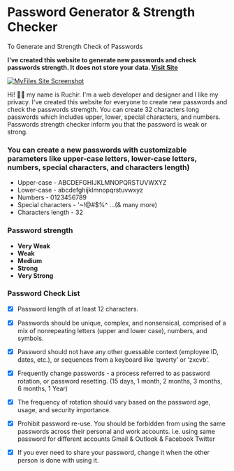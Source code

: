 # Password Generator & Strength Checker
To Generate and Strength Check of Passwords


**I've created this website to generate new passwords and check passwords strength. It does not store your data. [Visit Site](https://theruchirshah.github.io/Pass-Check/)**

[![MyFiles Site Screenshot](/include/readme-files/MyFiles-site-hero-image.png)](https://site-url)

Hi! 👋🏻 my name is Ruchir. I'm a web developer and designer and I like my privacy. I've created this website for everyone to create new passwords and check the passwords stremgth. You can create 32 characters long passwords which includes upper, lower, special characters, and numbers. Passwords strength checker inform you that the password is weak or strong.


### You can create a new passwords with customizable parameters like upper-case letters, lower-case letters, numbers, special characters, and characters length)

- Upper-case - ABCDEFGHIJKLMNOPQRSTUVWXYZ
- Lower-case -  abcdefghijklmnopqrstuvwxyz
- Numbers - 0123456789
- Special characters - '~!@#$%^ ...(& many more)
- Characters length - 32


### Password strength 

- **Very Weak**
- **Weak**
- **Medium**
- **Strong**
- **Very Strong**


### Password Check List

- [x] Password length of at least 12 characters.
- [x] Passwords should be unique, complex, and nonsensical, comprised of a mix of nonrepeating letters (upper and lower case), numbers, and symbols. 
- [x] Password should not have any other guessable context (employee ID, dates, etc.), or sequences from a keyboard like ‘qwerty’ or ‘zxcvb’.
- [x] Frequently change passwords - a process referred to as password rotation, or password resetting. (15 days, 1 month, 2 months, 3 months, 6 months, 1 Year)
- [x] The frequency of rotation should vary based on the password age, usage, and security importance.
- [x] Prohibit password re-use. You should be forbidden from using the same passwords across their personal and work accounts. i.e. using same password for different accounts Gmail & Outlook & Facebook Twitter
- [x] If you ever need to share your password, change it when the other person is done with using it.

